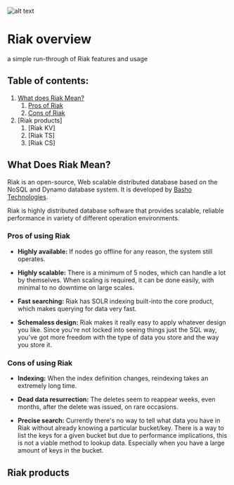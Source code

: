 ![alt text](.../img/riak.png "Logo Title Text 1")
# Riak overview
a simple run-through of Riak features and usage

## Table of contents:
1. [What does Riak Mean?](#what-does-riak-mean)
    1. [Pros of Riak](#pros-of-using-riak)
    2. [Cons of Riak](#cons-of-using-riak)
2. [Riak products]
    1. [Riak KV]
    2. [Riak TS]
    3. [Riak CS]
## What Does Riak Mean?
Riak is an open-source, Web scalable distributed database based on the NoSQL and Dynamo database system. It is developed by [Basho Technologies](https://riak.com/).

Riak is highly distributed database software that provides scalable, reliable performance in variety of different operation environments. 
 
 ### Pros of using Riak
 - __Highly available:__ If nodes go offline for any reason, the system still operates.

 - __Highly scalable:__ There is a minimum of 5 nodes, which can handle a lot by themselves. When scaling is required, it can be done easily, with minimal to no downtime on large scales.

 - __Fast searching:__ Riak has SOLR indexing built-into the core product, which makes querying for data very fast.

 - __Schemaless design:__ Riak makes it really easy to apply whatever design you like. Since you're not locked into seeing things just the SQL way, you've got more freedom with the type of data you store and the way you store it.

 ### Cons of using Riak
 - __Indexing:__ When the index definition changes, reindexing takes an extremely long time.
  
 - __Dead data resurrection:__ The deletes seem to reappear weeks, even months, after the delete was issued, on rare occasions.

 - __Precise search:__ Currently there's no way to tell what data you have in Riak without already knowing a particular bucket/key. There is a way to list the keys for a given bucket but due to performance implications, this is not a viable method to lookup data. Especially when you have a large amount of keys in the bucket.

## Riak products
